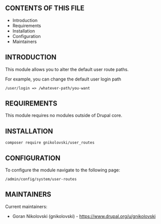 CONTENTS OF THIS FILE
---------------------

 * Introduction
 * Requirements
 * Installation
 * Configuration
 * Maintainers


INTRODUCTION
------------

This module allows you to alter the default user route paths.

For example, you can change the default user login path

```
/user/login => /whatever-path/you-want
```


REQUIREMENTS
------------

This module requires no modules outside of Drupal core.


INSTALLATION
------------

```
composer require gnikolovski/user_routes
```


CONFIGURATION
-------------

To configure the module navigate to the following page:

```
/admin/config/system/user-routes
```


MAINTAINERS
-----------

Current maintainers:
 * Goran Nikolovski (gnikolovski) - https://www.drupal.org/u/gnikolovski
